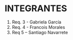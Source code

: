 # INTEGRANTES

1. Req. 3 - Gabriela García
2. Req. 4 - Francois Morales
3. Req 5 – Santiago Navarrete